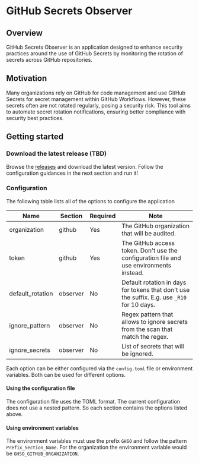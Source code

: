 # GitHub Secrets Observer

## Overview
GitHub Secrets Observer is an application designed to enhance security practices around the use of GitHub Secrets by monitoring the rotation of secrets across GitHub repositories.

## Motivation
Many organizations rely on GitHub for code management and use GitHub Secrets for secret management within GitHub Workflows. However, these secrets often are not rotated regularly, posing a security risk. This tool aims to automate secret rotation notifications, ensuring better compliance with security best practices.

## Getting started

### Download the latest release (TBD)

Browse the [releases](https://github.com/jwndlng/github-secrets-observer/releases) and download the latest version. Follow the configuration guidances in the next section and run it!

### Configuration

The following table lists all of the options to configure the application

| Name                         | Section              | Required     | Note                                                                                         |
| ---------------------------- | -------------------- | ------------ | -------------------------------------------------------------------------------------------- |
| organization                 | github               | Yes          | The GitHub organization that will be audited.                                                |
| token                        | github               | Yes          | The GitHub access token. Don't use the configuration file and use environments instead.      |
| default_rotation             | observer             | No           | Default rotation in days for tokens that don't use the suffix. E.g. use `_R10` for 10 days.  |
| ignore_pattern               | observer             | No           | Regex pattern that allows to ignore secrets from the scan that match the regex.              |
| ignore_secrets               | observer             | No           | List of secrets that will be ignored.                                                        |

Each option can be either configured via the `config.toml` file or environment variables. Both can be used for different options.

#### Using the configuration file
The configuration file uses the TOML format. The current configuration does not use a nested pattern. So each section contains the options listed above. 

#### Using environment variables

The environment variables must use the prefix `GHSO` and follow the pattern `Prefix_Section_Name`. For the organization the environment variable would be `GHSO_GITHUB_ORGANIZATION`.
